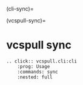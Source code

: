 (cli-sync)=

(vcspull-sync)=

# vcspull sync

```{eval-rst}
.. click:: vcspull.cli:cli
    :prog: Usage
    :commands: sync
    :nested: full
```
